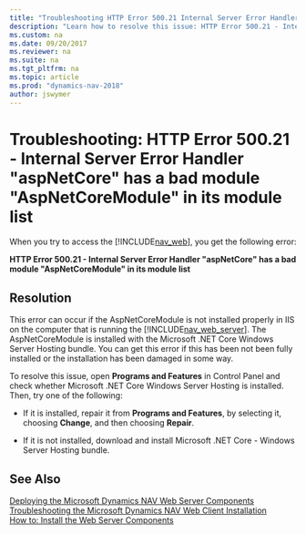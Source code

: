 ```yaml
---
title: "Troubleshooting HTTP Error 500.21 Internal Server Error Handler aspNetCore has a bad module AspNetCoreModule in its module list"
description: "Learn how to resolve this issue: HTTP Error 500.21 - Internal Server Error Handler 'aspNetCore' has a bad module 'AspNetCoreModule' in its module list."
ms.custom: na
ms.date: 09/20/2017
ms.reviewer: na
ms.suite: na
ms.tgt_pltfrm: na
ms.topic: article
ms.prod: "dynamics-nav-2018"
author: jswymer
---
```

# Troubleshooting: HTTP Error 500.21 - Internal Server Error Handler "aspNetCore" has a bad module "AspNetCoreModule" in its module list
When you try to access the [!INCLUDE[nav_web](includes/nav_web_md.md)], you get the following error:  
  
 **HTTP Error 500.21 - Internal Server Error Handler "aspNetCore" has a bad module "AspNetCoreModule" in its module list**  

  
## Resolution  
This error can occur if the AspNetCoreModule is not installed properly in IIS on the computer that is running the [!INCLUDE[nav_web_server](includes/nav_web_server_md.md)]. The AspNetCoreModule is installed with the Microsoft .NET Core Windows Server Hosting bundle. You can get this error if this has been not been fully installed or the installation has been damaged in some way. 

To resolve this issue, open **Programs and Features** in Control Panel and check whether Microsoft .NET Core Windows Server Hosting is installed. Then, try one of the following:

-   If it is installed, repair it from **Programs and Features**, by selecting it, choosing **Change**, and then choosing **Repair**.

-   If it is not installed, download and install Microsoft .NET Core - Windows Server Hosting bundle.<!--[Microsoft .NET Core - Windows Server Hosting package](https://aka.ms/dotnetcore.2.0.0-windowshosting).-->



  
## See Also  
 [Deploying the Microsoft Dynamics NAV Web Server Components](Deploying-the-Microsoft-Dynamics-NAV-Web-Server-Components.md)   
 [Troubleshooting the Microsoft Dynamics NAV Web Client Installation](Troubleshooting-the-Microsoft-Dynamics-NAV-Web-Client-Installation.md)   
 [How to: Install the Web Server Components](How-to--Install-the-Web-Server-Components.md)